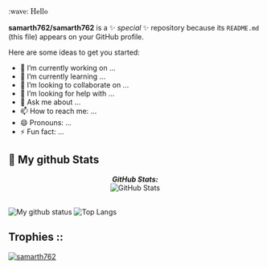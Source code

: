<div style="font-family:New Century Schoolbook, TeX Gyre Schola, serif;">:wave: Hello</div>


**samarth762/samarth762** is a ✨ _special_ ✨ repository because its `README.md` (this file) appears on your GitHub profile.

Here are some ideas to get you started:

- 🔭 I’m currently working on ...
- 🌱 I’m currently learning ...
- 👯 I’m looking to collaborate on ...
- 🤔 I’m looking for help with ...
- 💬 Ask me about ...
- 📫 How to reach me: ...
- 😄 Pronouns: ...
- ⚡ Fun fact: ...

<!-- <br><br>
<div>
<h2> Mine Statistical Data ::</h2>
<p><img align="center" src="https://github-readme-stats.vercel.app/api/top-langs?username=samarth762&show_icons=true&locale=en&layout=compact" alt="samarth762" /></p>
<p><img align="left" src="https://github-readme-stats.vercel.app/api?username=samarth762&show_icons=true&locale=en" alt="samarth762" /></p>
<p><img align="left" src="https://github-readme-streak-stats.herokuapp.com/?user=samarth762&" alt="samarth762" /></p>
</div> -->

<h2>👀 My github Stats</h2>
<div>

  
  <p align="center">
  <b><em>GitHub Stats:</em></b> <br/>
    <img src="https://github-readme-streak-stats.herokuapp.com/?user=samarth762" alt="GitHub Stats" /> <br/><br/>
  
</div>

![My github status](https://github-readme-stats.vercel.app/api?username=samarth762&show_icons=true&include_all_commits=true)
![Top Langs](https://github-readme-stats.vercel.app/api/top-langs/?username=samarth762&layout=compact)

<h2> Trophies ::</h2>
<p align="left"> <a href="https://github.com/samarth762/github-profile-trophy"><img src="https://github-profile-trophy.vercel.app/?username=samarth762" alt="samarth762" /></a> </p>
